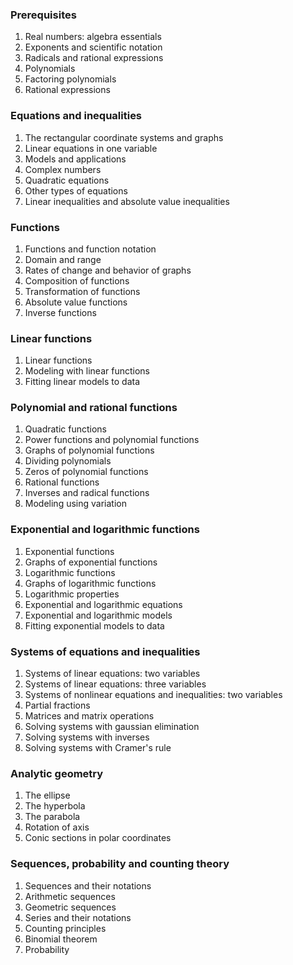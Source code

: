 ### Prerequisites

1. Real numbers: algebra essentials
2. Exponents and scientific notation
3. Radicals and rational expressions
4. Polynomials
5. Factoring polynomials
6. Rational expressions

### Equations and inequalities

1. The rectangular coordinate systems and graphs
2. Linear equations in one variable
3. Models and applications
4. Complex numbers
5. Quadratic equations
6. Other types of equations
7. Linear inequalities and absolute value inequalities

### Functions

1. Functions and function notation
2. Domain and range
3. Rates of change and behavior of graphs
4. Composition of functions
5. Transformation of functions
6. Absolute value functions
7. Inverse functions

### Linear functions

1. Linear functions
2. Modeling with linear functions
3. Fitting linear models to data

### Polynomial and rational functions

1. Quadratic functions
2. Power functions and polynomial functions
3. Graphs of polynomial functions
4. Dividing polynomials
5. Zeros of polynomial functions
6. Rational functions
7. Inverses and radical functions
8. Modeling using variation

### Exponential and logarithmic functions

1. Exponential functions
2. Graphs of exponential functions
3. Logarithmic functions
4. Graphs of logarithmic functions
5. Logarithmic properties
6. Exponential and logarithmic equations
7. Exponential and logarithmic models
8. Fitting exponential models to data

### Systems of equations and inequalities

1. Systems of linear equations: two variables
2. Systems of linear equations: three variables
3. Systems of nonlinear equations and inequalities: two variables
4. Partial fractions
5. Matrices and matrix operations
6. Solving systems with gaussian elimination
7. Solving systems with inverses
8. Solving systems with Cramer's rule

### Analytic geometry

1. The ellipse
2. The hyperbola
3. The parabola
4. Rotation of axis
5. Conic sections in polar coordinates

### Sequences, probability and counting theory

1. Sequences and their notations
2. Arithmetic sequences
3. Geometric sequences
4. Series and their notations
5. Counting principles
6. Binomial theorem
7. Probability